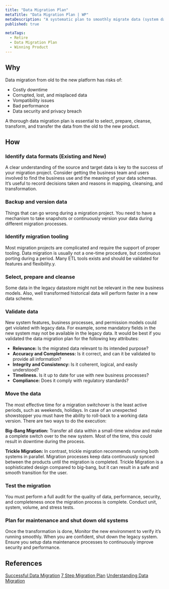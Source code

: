 ```yaml
---
title: "Data Migration Plan"
metaTitle: "Data Migration Plan | WP"
metaDescription: "A systematic plan to smoothly migrate data (system data, users, user data, etc.) from the old platform to a new platform with feature compatibility. Have a migration strategy."
published: true

metaTags:
  - Retire
  - Data Migration Plan
  - Winning Product
---
```


## Why

Data migration from old to the new platform has risks of:

- Costly downtime
- Corrupted, lost, and misplaced data
- Vompatibility issues
- Bad performance
- Data security and privacy breach

A thorough data migration plan is essential to select, prepare, cleanse, transform, and transfer the data from the old to the new product.

## How

### Identify data formats (Existing and New)

A clear understanding of the source and target data is key to the success of your migration project. Consider getting the business team and users involved to find the business use and the meaning of your data schemas. It’s useful to record decisions taken and reasons in mapping, cleansing, and transformation.

### Backup and version data

Things that can go wrong during a migration project. You need to have a mechanism to take snapshots or continuously version your data during different migration processes.

### Identify migration tooling

Most migration projects are complicated and require the support of proper tooling. Data migration is usually not a one-time procedure, but continuous porting during a period. Many ETL tools exists and should be validated for features and flexibility.y.

### Select, prepare and cleanse

Some data in the legacy datastore might not be relevant in the new business models. Also, well transformed historical data will perform faster in a new data scheme.

### Validate data

New system features, business processes, and permission models could get violated with legacy data. For example, some mandatory fields in the new system may not be available in the legacy data. It would be best if you validated the data migration plan for the following key attributes:

- **Relevance:** Is the migrated data relevant to its intended purpose?
- **Accuracy and Completeness:** Is it correct, and can it be validated to provide all information?
- **Integrity and Consistency:** Is it coherent, logical, and easily understood?
- **Timeliness.** Is it up to date for use with new business processes?
- **Compliance:** Does it comply with regulatory standards?

### Move the data
The most effective time for a migration switchover is the least active periods, such as weekends, holidays. In case of an unexpected showstopper you must have the ability to roll-back to a working data version. There are two ways to do the execution:

**Big-Bang Migration:** Transfer all data within a small-time window and make a complete switch over to the new system. Most of the time, this could result in downtime during the process.

**Trickle Migration:** In contrast, trickle migration recommends running both systems in parallel. Migration processes keep data continuously synced between the products until the migration is completed. Trickle Migration is a sophisticated design compared to big-bang, but it can result in a safe and smooth transition for the user.

### Test the migration
You must perform a full audit for the quality of data, performance, security, and completeness once the migration process is complete. Conduct unit, system, volume, and stress tests.

### Plan for maintenance and shut down old systems
Once the transformation is done, Monitor the new environment to verify it’s running smoothly. When you are confident, shut down the legacy system. Ensure you setup data maintenance processes to continuously improve security and performance.

## References

[Successful Data Migration](https://www.oracle.com/technetwork/middleware/oedq/successful-data-migration-wp-1555708.pdf)
[7 Step Migration Plan](https://nordic-backup.com/blog/7-steps-data-migration-plan/)
[Understanding Data Migration](https://www.talend.com/resources/understanding-data-migration-strategies-best-practices/)
